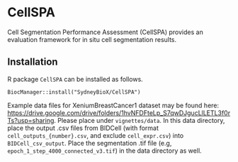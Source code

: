 # CellSPA

Cell Segmentation Performance Assessment (CellSPA) provides an evaluation 
framework for in situ cell segmentation results.


## Installation

R package `CellSPA` can be installed as follows.

```{r}
BiocManager::install("SydneyBioX/CellSPA")
```

Example data files for XeniumBreastCancer1 dataset may be found here: https://drive.google.com/drive/folders/1hvNFDFteLp_S7qwDJgucLlLETL3f0rTs?usp=sharing. Please place under ``vignettes/data``. In this data directory, place the output .csv files from BIDCell (with format ``cell_outputs_{number}.csv``, and exclude ``cell_expr.csv``) into ``BIDCell_csv_output``. Place the segmentation .tif file (e.g, ``epoch_1_step_4000_connected_v3.tif``) in the data directory as well.
